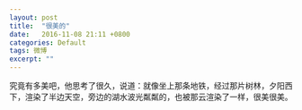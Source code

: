 ```yaml
---
layout: post
title:  "很美的"
date:   2016-11-08 21:11 +0800
categories: Default
tags: 微博
excerpt: ""
---
```


究竟有多美吧，他思考了很久，说道：就像坐上那条地铁，经过那片树林，夕阳西下，渲染了半边天空，旁边的湖水波光粼粼的，也被那云渲染了一样，很美很美。

